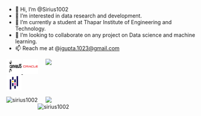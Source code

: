 


- 👋 Hi, I’m @Sirius1002
- 👀 I’m interested in data research and development.
- 🌱 I’m currently a student at Thapar Institute of Engineering and Technology.
- 💞️ I’m looking to collaborate on any project on Data science and machine learning.
- 📫 Reach me at @igupta.1023@gmail.com


<img align="right" width ="400" src="![image](https://github.com/Sirius1002/Sirius1002/assets/135801764/df5640ac-9528-4714-a030-2d7ae1907a18)">



<p align="left"> <a href="https://canvasjs.com" target="_blank" rel="noreferrer"> <img src="https://raw.githubusercontent.com/Hardik0307/Hardik0307/master/assets/canvasjs-charts.svg" alt="canvasjs" width="40" height="40"/> </a> <a src="https://raw.githubusercontent.com/devicons/devicon/master/icons/mysql/mysql-original-wordmark.svg" alt="mysql" width="40" height="40"/> </a> <a href="https://www.oracle.com/" target="_blank" rel="noreferrer"> <img src="https://raw.githubusercontent.com/devicons/devicon/master/icons/oracle/oracle-original.svg" alt="oracle" width="40" height="40"/> </a> <a href="https://pandas.pydata.org/" target="_blank" rel="noreferrer"> <img src="https://raw.githubusercontent.com/devicons/devicon/2ae2a900d2f041da66e950e4d48052658d850630/icons/pandas/pandas-original.svg" alt="pandas" width="40" height="40"/> </a> </p>
<p><img align="left" src="https://github-readme-stats.vercel.app/api/top-langs?username=sirius1002&show_icons=true&locale=en&layout=compact" alt="sirius1002" /></p>
<img align="right" width ="400" src="![image](https://github.com/Sirius1002/Sirius1002/assets/135801764/df5640ac-9528-4714-a030-2d7ae1907a18)">


<p><img align="center" src="https://github-readme-streak-stats.herokuapp.com/?user=sirius1002&" alt="sirius1002" /></p>

